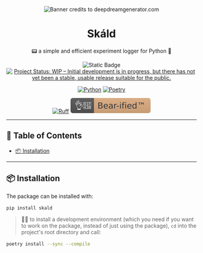<p align="center">
    <img src="docs/images/fantasy_fjord_art.jpg" alt="Banner credits to deepdreamgenerator.com"/></a>
</p>

<h1 align="center">
    Skáld
</h1>

<p align="center">
📟 a simple and efficient experiment logger for Python 🐍
</p>

<p align="center">
    <img alt="Static Badge" src="https://img.shields.io/badge/📦_version-0.1.0-blue">
    <a href="https://www.repostatus.org/#wip"><img src="https://www.repostatus.org/badges/latest/wip.svg" alt="Project Status: WIP – Initial development is in progress, but there has not yet been a stable, usable release suitable for the public." /></a>
</p>

<p align="center">
    <a href="https://www.python.org/"><img alt="Python" src="https://img.shields.io/badge/Python-3.11-yellow?logo=python"></a>
    <a href="https://python-poetry.org/"><img alt="Poetry" src="https://img.shields.io/badge/Poetry-1.8.2-blue?logo=Poetry"></a>
</p>

<p align="center">
    <a href="https://github.com/astral-sh/ruff"><img alt="Ruff" src="https://img.shields.io/endpoint?url=https://raw.githubusercontent.com/astral-sh/ruff/main/assets/badge/v2.json"></a>
    <a href="https://github.com/beartype/beartype"><img alt="Beartype" src="https://raw.githubusercontent.com/beartype/beartype-assets/main/badge/bear-ified.svg"></a>
</p>

---

## 📃 Table of Contents

- [📦 Installation](#📦-installation)

---

## 📦 Installation

The package can be installed with:

```sh
pip install skald
```

> 🧑‍💻 to install a development environment (which you need if you want to work on the package, instead of just using the package), `cd` into the project's root directory and call:
```bash
poetry install --sync --compile
```
